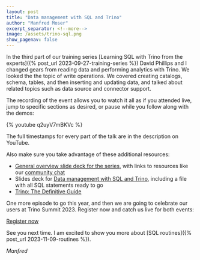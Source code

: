 ```yaml
---
layout: post
title: "Data management with SQL and Trino"
author: "Manfred Moser"
excerpt_separator: <!--more-->
image: /assets/trino-sql.png
show_pagenav: false
---
```


In the third part of our training series [Learning SQL with Trino from the
experts]({% post_url 2023-09-27-training-series %}) David Phillips and I changed
gears from reading data and performing analytics with Trino. We looked the the
topic of write operations. We covered creating catalogs, schema, tables, and
then inserting and updating data, and talked about related topics such as data
source and connector support.

<!--more-->

The recording of the event allows you to watch it all as if you attended live,
jump to specific sections as desired, or pause while you follow along with the
demos:

{% youtube q2uyV7mBKVc %}

The full timestamps for every part of the talk are in the description on
YouTube.

Also make sure you take advantage of these additional resources:

* [General overview slide deck for the
  series]({{site.baserurl}}/assets/blog/sql-training-series-starburst-2023.pdf),
  with links to resources like our [community
  chat]({{site.baserurl}}/slack.html)
* Slides deck for [Data management with SQL and
  Trino](https://trinodb.github.io/presentations/presentations/sql-data-mgt/index.html),
  including a file with all SQL statements ready to go
* [Trino: The Definitive Guide]({{site.baserurl}}/trino-the-definitive-guide.html)

One more episode to go this year, and then we are going to celebrate our users
at Trino Summit 2023. Register now and catch us live for both events:

<div class="card-deck spacer-30">
    <a class="btn btn-pink" href="https://www.starburst.io/info/trino-training-series/?utm_source=trino&utm_medium=website&utm_campaign=Global-FY24-Trino-Training-Series&utm_content=1">
        Register now
    </a>
</div>
<div class="spacer-30"></div>

See you next time. I am excited to show you more about [SQL routines]({%
post_url 2023-11-09-routines %}).

*Manfred*